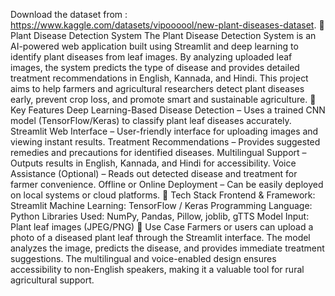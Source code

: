 Download the dataset from : https://www.kaggle.com/datasets/vipoooool/new-plant-diseases-dataset.
🌱 Plant Disease Detection System
The Plant Disease Detection System is an AI-powered web application built using Streamlit and deep learning to identify plant diseases from leaf images. By analyzing uploaded leaf images, the system predicts the type of disease and provides detailed treatment recommendations in English, Kannada, and Hindi.
This project aims to help farmers and agricultural researchers detect plant diseases early, prevent crop loss, and promote smart and sustainable agriculture.
🚀 Key Features
Deep Learning-Based Disease Detection – Uses a trained CNN model (TensorFlow/Keras) to classify plant leaf diseases accurately.
Streamlit Web Interface – User-friendly interface for uploading images and viewing instant results.
Treatment Recommendations – Provides suggested remedies and precautions for identified diseases.
Multilingual Support – Outputs results in English, Kannada, and Hindi for accessibility.
Voice Assistance (Optional) – Reads out detected disease and treatment for farmer convenience.
Offline or Online Deployment – Can be easily deployed on local systems or cloud platforms.
🧠 Tech Stack
Frontend & Framework: Streamlit
Machine Learning: TensorFlow / Keras
Programming Language: Python
Libraries Used: NumPy, Pandas, Pillow, joblib, gTTS
Model Input: Plant leaf images (JPEG/PNG)
🌾 Use Case
Farmers or users can upload a photo of a diseased plant leaf through the Streamlit interface. The model analyzes the image, predicts the disease, and provides immediate treatment suggestions. The multilingual and voice-enabled design ensures accessibility to non-English speakers, making it a valuable tool for rural agricultural support.
